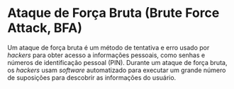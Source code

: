 # Ataque de Força Bruta (Brute Force Attack, BFA)

Um ataque de força bruta é um método de tentativa e erro usado por _hackers_ para obter acesso a informações pessoais, como senhas e números de identificação pessoal (PIN). Durante um ataque de força bruta, os _hackers_ usam _software_ automatizado para executar um grande número de suposições para descobrir as informações do usuário.
